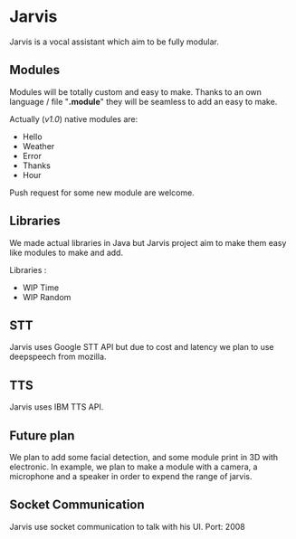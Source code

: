 # Jarvis

Jarvis is a vocal assistant which aim to be fully modular.

## Modules

Modules will be totally custom and easy to make. 
Thanks to an own language / file "**.module**" they will be seamless to add an easy to make.

Actually (_v1.0_) native modules are:
- Hello
- Weather
- Error
- Thanks
- Hour

Push request for some new module are welcome.

## Libraries

We made actual libraries in Java but Jarvis project aim to make them easy like modules to make and add.

Libraries :
- WIP Time
- WIP Random

## STT

Jarvis uses Google STT API but due to cost and latency we plan to use deepspeech from mozilla.

## TTS

Jarvis uses IBM TTS API.

## Future plan

We plan to add some facial detection, and some module print in 3D with electronic. In example, we plan to make a module with a camera, a microphone and a speaker in order to expend the range of jarvis.

## Socket Communication

Jarvis use socket communication to talk with his UI. Port: 2008
